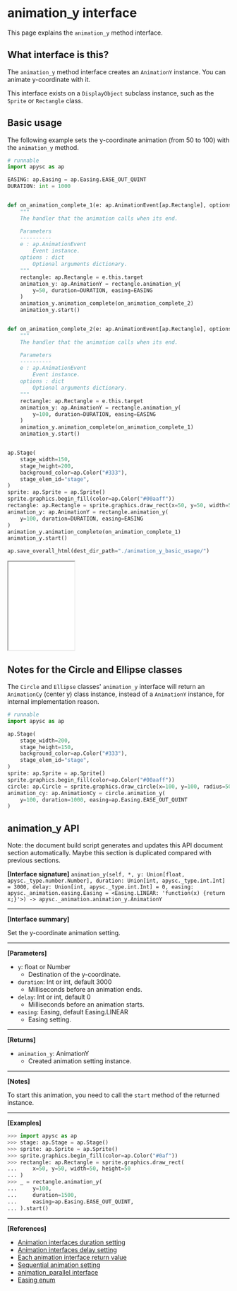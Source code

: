 # animation_y interface

This page explains the `animation_y` method interface.

## What interface is this?

The `animation_y` method interface creates an `AnimationY` instance. You can animate y-coordinate with it.

This interface exists on a `DisplayObject` subclass instance, such as the `Sprite` or `Rectangle` class.

## Basic usage

The following example sets the y-coordinate animation (from 50 to 100) with the `animation_y` method.

```py
# runnable
import apysc as ap

EASING: ap.Easing = ap.Easing.EASE_OUT_QUINT
DURATION: int = 1000


def on_animation_complete_1(e: ap.AnimationEvent[ap.Rectangle], options: dict) -> None:
    """
    The handler that the animation calls when its end.

    Parameters
    ----------
    e : ap.AnimationEvent
        Event instance.
    options : dict
        Optional arguments dictionary.
    """
    rectangle: ap.Rectangle = e.this.target
    animation_y: ap.AnimationY = rectangle.animation_y(
        y=50, duration=DURATION, easing=EASING
    )
    animation_y.animation_complete(on_animation_complete_2)
    animation_y.start()


def on_animation_complete_2(e: ap.AnimationEvent[ap.Rectangle], options: dict) -> None:
    """
    The handler that the animation calls when its end.

    Parameters
    ----------
    e : ap.AnimationEvent
        Event instance.
    options : dict
        Optional arguments dictionary.
    """
    rectangle: ap.Rectangle = e.this.target
    animation_y: ap.AnimationY = rectangle.animation_y(
        y=100, duration=DURATION, easing=EASING
    )
    animation_y.animation_complete(on_animation_complete_1)
    animation_y.start()


ap.Stage(
    stage_width=150,
    stage_height=200,
    background_color=ap.Color("#333"),
    stage_elem_id="stage",
)
sprite: ap.Sprite = ap.Sprite()
sprite.graphics.begin_fill(color=ap.Color("#00aaff"))
rectangle: ap.Rectangle = sprite.graphics.draw_rect(x=50, y=50, width=50, height=50)
animation_y: ap.AnimationY = rectangle.animation_y(
    y=100, duration=DURATION, easing=EASING
)
animation_y.animation_complete(on_animation_complete_1)
animation_y.start()

ap.save_overall_html(dest_dir_path="./animation_y_basic_usage/")
```

<iframe src="static/animation_y_basic_usage/index.html" width="150" height="200"></iframe>

## Notes for the Circle and Ellipse classes

The `Circle` and `Ellipse` classes' `animation_y` interface will return an `AnimationCy` (center y) class instance, instead of a `AnimationY` instance, for internal implementation reason.

```py
# runnable
import apysc as ap

ap.Stage(
    stage_width=200,
    stage_height=150,
    background_color=ap.Color("#333"),
    stage_elem_id="stage",
)
sprite: ap.Sprite = ap.Sprite()
sprite.graphics.begin_fill(color=ap.Color("#00aaff"))
circle: ap.Circle = sprite.graphics.draw_circle(x=100, y=100, radius=50)
animation_cy: ap.AnimationCy = circle.animation_y(
    y=100, duration=1000, easing=ap.Easing.EASE_OUT_QUINT
)
```


## animation_y API

<!-- Docstring: apysc._animation.animation_y_mixin.AnimationYMixIn.animation_y -->

<span class="inconspicuous-txt">Note: the document build script generates and updates this API document section automatically. Maybe this section is duplicated compared with previous sections.</span>

**[Interface signature]** `animation_y(self, *, y: Union[float, apysc._type.number.Number], duration: Union[int, apysc._type.int.Int] = 3000, delay: Union[int, apysc._type.int.Int] = 0, easing: apysc._animation.easing.Easing = <Easing.LINEAR: 'function(x) {return x;}'>) -> apysc._animation.animation_y.AnimationY`<hr>

**[Interface summary]**

Set the y-coordinate animation setting.<hr>

**[Parameters]**

- `y`: float or Number
  - Destination of the y-coordinate.
- `duration`: Int or int, default 3000
  - Milliseconds before an animation ends.
- `delay`: Int or int, default 0
  - Milliseconds before an animation starts.
- `easing`: Easing, default Easing.LINEAR
  - Easing setting.

<hr>

**[Returns]**

- `animation_y`: AnimationY
  - Created animation setting instance.

<hr>

**[Notes]**

To start this animation, you need to call the `start` method of the returned instance.<hr>

**[Examples]**

```py
>>> import apysc as ap
>>> stage: ap.Stage = ap.Stage()
>>> sprite: ap.Sprite = ap.Sprite()
>>> sprite.graphics.begin_fill(color=ap.Color("#0af"))
>>> rectangle: ap.Rectangle = sprite.graphics.draw_rect(
...     x=50, y=50, width=50, height=50
... )
>>> _ = rectangle.animation_y(
...     y=100,
...     duration=1500,
...     easing=ap.Easing.EASE_OUT_QUINT,
... ).start()
```

<hr>

**[References]**

- [Animation interfaces duration setting](https://simon-ritchie.github.io/apysc/en/animation_duration.html)
- [Animation interfaces delay setting](https://simon-ritchie.github.io/apysc/en/animation_delay.html)
- [Each animation interface return value](https://simon-ritchie.github.io/apysc/en/animation_return_value.html)
- [Sequential animation setting](https://simon-ritchie.github.io/apysc/en/sequential_animation.html)
- [animation_parallel interface](https://simon-ritchie.github.io/apysc/en/animation_parallel.html)
- [Easing enum](https://simon-ritchie.github.io/apysc/en/easing_enum.html)